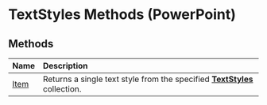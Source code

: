 
# TextStyles Methods (PowerPoint)

## Methods



|**Name**|**Description**|
|:-----|:-----|
|[Item](3315d566-a46a-38cc-44b3-07c54ec3c6e5.md)|Returns a single text style from the specified  **[TextStyles](5c56df6d-8f37-ebe7-2955-c6c5de1ed771.md)** collection.|
